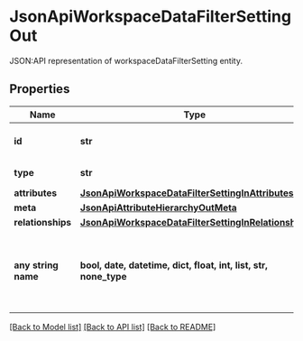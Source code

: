 # JsonApiWorkspaceDataFilterSettingOut

JSON:API representation of workspaceDataFilterSetting entity.

## Properties
Name | Type | Description | Notes
------------ | ------------- | ------------- | -------------
**id** | **str** | API identifier of an object | 
**type** | **str** | Object type | defaults to "workspaceDataFilterSetting"
**attributes** | [**JsonApiWorkspaceDataFilterSettingInAttributes**](JsonApiWorkspaceDataFilterSettingInAttributes.md) |  | [optional] 
**meta** | [**JsonApiAttributeHierarchyOutMeta**](JsonApiAttributeHierarchyOutMeta.md) |  | [optional] 
**relationships** | [**JsonApiWorkspaceDataFilterSettingInRelationships**](JsonApiWorkspaceDataFilterSettingInRelationships.md) |  | [optional] 
**any string name** | **bool, date, datetime, dict, float, int, list, str, none_type** | any string name can be used but the value must be the correct type | [optional]

[[Back to Model list]](../README.md#documentation-for-models) [[Back to API list]](../README.md#documentation-for-api-endpoints) [[Back to README]](../README.md)


